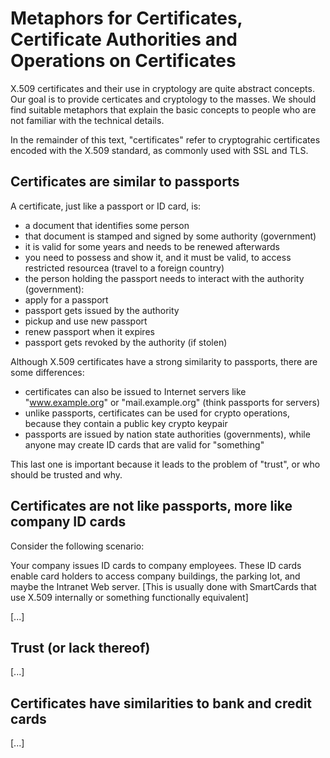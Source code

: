 # Metaphors for Certificates, Certificate Authorities and Operations on Certificates

X.509 certificates and their use in cryptology are quite abstract concepts. 
Our goal is to provide certicates and cryptology to the masses. We should find 
suitable metaphors that explain the basic concepts to people who are not 
familiar with the technical details.

In the remainder of this text, "certificates" refer to cryptograhic certificates 
encoded with the X.509 standard, as commonly used with SSL and TLS.

## Certificates are similar to passports

A certificate, just like a passport or ID card, is:

- a document that identifies some person
- that document is stamped and signed by some authority (government)
- it is valid for some years and needs to be renewed afterwards
- you need to possess and show it, and it must be valid, to access restricted 
  resourcea (travel to a foreign country)
- the person holding the passport needs to interact with the authority (government):
- apply for a passport
- passport gets issued by the authority
- pickup and use new passport
- renew passport when it expires
- passport gets revoked by the authority (if stolen)

Although X.509 certificates have a strong similarity to passports, there 
are some differences:

- certificates can also be issued to Internet servers like "www.example.org" or "mail.example.org" (think passports for servers)
- unlike passports, certificates can be used for crypto operations, because they contain a public key crypto keypair
- passports are issued by nation state authorities (governments), while anyone may create ID cards that are valid for "something"

This last one is important because it leads to the problem of "trust", or 
who should be trusted and why.

## Certificates are not like passports, more like company ID cards

Consider the following scenario: 

Your company issues ID cards to company employees. These ID cards enable 
card holders to access company buildings, the parking lot, and maybe the 
Intranet Web server. [This is usually done with SmartCards that use X.509 
internally or something functionally equivalent]


[...]

## Trust (or lack thereof)

[...]

## Certificates have similarities to bank and credit cards

[...]

